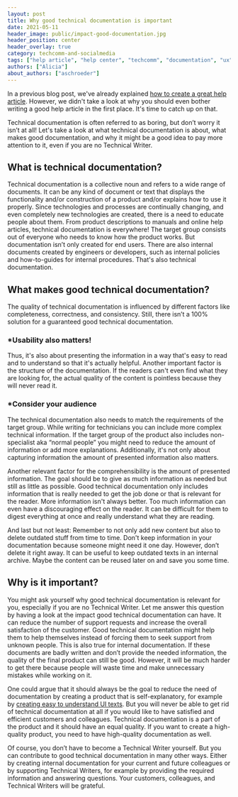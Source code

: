 ```yaml
---
layout: post
title: Why good technical documentation is important
date: 2021-05-11
header_image: public/impact-good-documentation.jpg
header_position: center
header_overlay: true
category: techcomm-and-socialmedia
tags: ["help article", "help center", "techcomm", "documentation", "ux"]
authors: ["Alicia"]
about_authors: ["aschroeder"]
---
```


In a previous blog post, we've already explained [how to create a great help article](/blog/techcomm-and-socialmedia/in-three-steps-to-a-great-help-article/).
However, we didn't take a look at why you should even bother writing a good help article in the first place.
It's time to catch up on that.

Technical documentation is often referred to as boring, but don’t worry it isn’t at all!
Let's take a look at what technical documentation is about, what makes good documentation, and why it might be a good idea to pay more attention to it, even if you are no Technical Writer.

## What is technical documentation?

Technical documentation is a collective noun and refers to a wide range of documents.
It can be any kind of document or text that displays the functionality and/or construction of a product and/or explains how to use it properly.
Since technologies and processes are continually changing, and even completely new technologies are created, there is a need to educate people about them.
From product descriptions to manuals and online help articles, technical documentation is everywhere!
The target group consists out of everyone who needs to know how the product works.
But documentation isn’t only created for end users.
There are also internal documents created by engineers or developers, such as internal policies and how-to-guides for internal procedures.
That's also technical documentation.

## What makes good technical documentation?

The quality of technical documentation is influenced by different factors like completeness, correctness, and consistency.
Still, there isn’t a 100% solution for a guaranteed good technical documentation. 

### *Usability also matters!
Thus, it's also about presenting the information in a way that's easy to read and to understand so that it's actually helpful.
Another important factor is the structure of the documentation.
If the readers can't even find what they are looking for, the actual quality of the content is pointless because they will never read it.

### *Consider your audience

The technical documentation also needs to match the requirements of the target group.
While writing for technicians you can include more complex technical information.
If the target group of the product also includes non-specialist aka “normal people” you might need to reduce the amount of information or add more explanations.
Additionally, it's not only about capturing information the amount of presented information also matters.

Another relevant factor for the comprehensibility is the amount of presented information.
The goal should be to give as much information as needed but still as little as possible.
Good technical documentation only includes information that is really needed to get the job done or that is relevant for the reader.
More information isn't always better.
Too much information can even have a discouraging effect on the reader.
It can be difficult for them to digest everything at once and really understand what they are reading.

And last but not least: Remember to not only add new content but also to delete outdated stuff from time to time.
Don't keep information in your documentation because someone might need it one day.
However, don’t delete it right away.
It can be useful to keep outdated texts in an internal archive.
Maybe the content can be reused later on and save you some time.

## Why is it important?

You might ask yourself why good technical documentation is relevant for you, especially if you are no Technical Writer.
Let me answer this question by having a look at the impact good technical documentation can have.
It can reduce the number of support requests and increase the overall satisfaction of the customer.
Good technical documentation might help them to help themselves instead of forcing them to seek support from unknown people.
This is also true for internal documentation.
If these documents are badly written and don’t provide the needed information, the quality of the final product can still be good.
However, it will be much harder to get there because people will waste time and make unnecessary mistakes while working on it.

One could argue that it should always be the goal to reduce the need of documentation by creating a product that is self-explanatory, for example by [creating easy to understand UI texts](/blog/language-and-localization/how-to-create-awesome-ui-texts/).
But you will never be able to get rid of technical documentation at all if you would like to have satisfied and efficient customers and colleagues.
Technical documentation is a part of the product and it should have an equal quality.
If you want to create a high-quality product, you need to have high-quality documentation as well.

Of course, you don’t have to become a Technical Writer yourself.
But you can contribute to good technical documentation in many other ways.
Either by creating internal documentation for your current and future colleagues or by supporting Technical Writers, for example by providing the required information and answering questions.
Your customers, colleagues, and Technical Writers will be grateful.